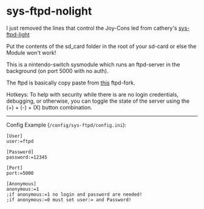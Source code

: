# sys-ftpd-nolight

I just removed the lines that control the Joy-Cons led from cathery's [sys-ftpd-light](https://github.com/cathery/sys-ftpd-light)

Put the contents of the sd_card folder in the root of your sd-card or else the Module won't work!

This is a nintendo-switch sysmodule which runs an ftpd-server in the background (on port 5000 with no auth).

The ftpd is basically copy paste from [this](https://github.com/DavidBuchanan314/ftpd) ftpd-fork.

Hotkeys: To help with security while there is are no login credentials, debugging, or otherwise, you can toggle the state of the server using the (+) + (-) + (X) button combination.

---

Config Example (`/config/sys-ftpd/config.ini`):

```
[User]
user:=ftpd

[Password]
password:=12345

[Port]
port:=5000

[Anonymous]
anonymous:=1
;if anonymous:=1 no login and password are needed!
;if anonymous:=0 must set user:= and Password!
```
